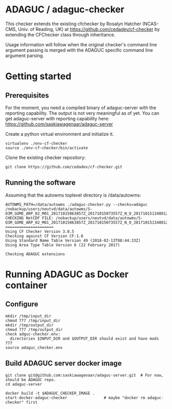 # ADAGUC / adaguc-checker

This checker extends the existing cfchecker by Rosalyn Hatcher (NCAS-CMS, Univ. of Reading, UK) at https://github.com/cedadev/cf-checker by extending the CFChecker class through inheritance.

Usage information will follow when the original checker's command line argument passing is merged with the ADAGUC specific command line argument parsing.

# Getting started

## Prerequisites
For the moment, you need a compiled binary of adaguc-server with the
reporting capability. The output is not very meaningful as of yet.
You can get adaguc-server with reporting capability here:
https://github.com/saskiawagenaar/adaguc-server

Create a python virtual environment and initialize it.
```
virtualenv ./env-cf-checker
source ./env-cf-checker/bin/activate
```

Clone the existing checker repository:

```
git clone https://github.com/cedadev/cf-checker.git
```
## Running the software
Assuming that the autowms toplevel directory is /data/autowms:

```
AUTOWMS_PATH=/data/autowms ./adaguc-checker.py --checks=adaguc /nobackup/users/neutvd/data/autowms/S-O3M_GOME_ARP_02_M01_20171015063857Z_20171015073557Z_N_O_20171015134801Z.nc
CHECKING NetCDF FILE: /nobackup/users/neutvd/data/autowms/S-O3M_GOME_ARP_02_M01_20171015063857Z_20171015073557Z_N_O_20171015134801Z.nc
=====================
Using CF Checker Version 3.0.5
Checking against CF Version CF-1.6
Using Standard Name Table Version 49 (2018-02-13T08:44:33Z)
Using Area Type Table Version 6 (22 February 2017)

Checking ADAGUC extensions
```

# Running ADAGUC as Docker container

## Configure
```
mkdir /tmp/input_dir
chmod 777 /tmp/input_dir
mkdir /tmp/output_dir
chmod 777 /tmp/output_dir
check adguc-checker.env:
  directories $INPUT_DIR and $OUTPUT_DIR should exist and have mods 777
source adaguc_checker.env
```

## Build ADAGUC server docker image
```
git clone git@github.com:saskiawagenaar/adaguc-server.git  # For now, should be ADAGUC repo.
cd adaguc-server

docker build -t $ADAGUC_CHECKER_IMAGE .
start-docker-adaguc-checker                # maybe "docker rm adaguc-checker" first
```


